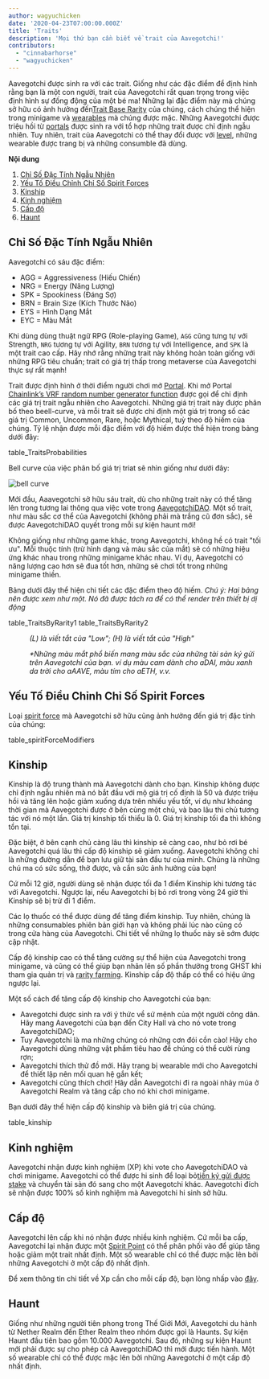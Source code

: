 ```yaml
---
author: wagyuchicken
date: '2020-04-23T07:00:00.000Z'
title: 'Traits'
description: 'Mọi thứ bạn cần biết về trait của Aavegotchi!'
contributors:
  - "cinnabarhorse"
  - "wagyuchicken"
---
```


Aavegotchi được sinh ra với các trait. Giống như các đặc điểm để định hình rằng bạn là một con người, trait của Aavegotchi rất quan trọng trong việc định hình sự đống động của một bé ma! Những lại đặc điểm này mà chúng sở hữu có ảnh hưởng đến[Trait Base Rarity](/rarity-farming#base-rarity-score) của chúng, cách chúng thể hiện trong minigame và [wearables](/wearables) mà chúng được mặc. Những Aavegotchi được triệu hồi từ [portals](/portals) được sinh ra với tổ hợp những trait được chỉ định ngẫu nhiên. Tuy nhiên, trait của Aavegotchi có thể thay đổi được với <a href=#level>level</a>, những wearable được trang bị và những consumble đã dùng. 

<div class="contentsBox">

**Nội dung**

<ol>
<li><a href=#randomly-generated-traits>Chỉ Số Đặc Tính Ngẫu Nhiên </a></li>
<li><a href=#spirit-force-trait-modifiers>Yếu Tố Điều Chỉnh Chỉ Số Spirit Forces</a></li>
<li><a href=#kinship>Kinship</a></li>
<li><a href=#experience>Kinh nghiệm</a></li>
<li><a href=#level>Cấp độ</a></li>
<li><a href=#haunt>Haunt</a></li>
</ol>

</div>

## Chỉ Số Đặc Tính Ngẫu Nhiên
Aavegotchi có sáu đặc điểm:

* AGG = Aggressiveness (Hiếu Chiến)
* NRG = Energy (Năng Lượng)
* SPK = Spookiness (Đáng Sợ)
* BRN = Brain Size (Kích Thước Não)
* EYS = Hình Dạng Mắt
* EYC = Màu Mắt

Khi dùng dùng thuật ngữ RPG (Role-playing Game), `AGG` cũng tưng tự với Strength, `NRG` tương tự với Agility, `BRN` tương tự với Intelligence, and `SPK` là một trait cao cấp. Hãy nhớ rằng những trait này không hoàn toàn giống với những RPG tiêu chuẩn; trait có giá trị thấp trong metaverse của Aavegotchi thực sự rất mạnh!

Trait được định hình ở thời điểm người chơi mở [Portal](/portals). Khi mở Portal [Chainlink’s VRF random number generator function](/glossary#chainlink-vrf) được gọi để chỉ định các giá trị trait ngẫu nhiên cho Aavegotchi. Những giá trị trait này được phân bố theo beell-curve, và mỗi trait sẽ được chỉ định một giá trị trong số các giá trị Common, Uncommon, Rare, hoặc Mythical, tuỳ theo độ hiếm của chúng. Tỷ lệ nhận được mỗi đặc điểm với độ hiếm được thể hiện trong bảng dưới đây:

table_TraitsProbabilities

Bell curve của việc phân bố giá trị triat sẽ nhìn giống như dưới đây:

<img class="bodyImage" src="/traits/bell_curve.png" alt = "bell curve" />

Mới đầu, Aaavegotchi sở hữu sáu trait, dù cho những trait này có thể tăng lên trong tương lai thông qua việc vote trong [AavegotchiDAO](/dao). Một số trait, như màu sắc cơ thể của Aavegotchi (không phải mà trắng cũ đơn sắc), sẽ được AavegotchiDAO quyết trong mỗi sự kiện haunt mới!

Không giống như những game khác, trong Aavegotchi, không hề có trait "tối ưu". Mỗi thuộc tính (trừ hình dạng và màu sắc của mắt) sẽ có những hiệu ứng khác nhau trong những minigame khác nhau. Ví dụ, Aavegotchi có năng lượng cao hơn sẽ đua tốt hơn, những sẽ chơi tốt trong những minigame thiền.

Bảng dưới đây thể hiện chi tiết các đặc điểm theo độ hiếm. *Chú ý: Hai bảng nên được xem như một. Nó đã được tách ra để có thể render trên thiết bị dị động*

table_TraitsByRarity1 table_TraitsByRarity2
<p style="margin-left: 3.0em"><i> (L) là viết tắt của "Low"; (H) là viết tắt của "High" </i></p>
<p style="margin-left: 3.0em"><i> *Những màu mắt phổ biến mang màu sắc của những tài sản ký gửi trên Aavegotchi của bạn. ví dụ màu cam dành cho aDAI, màu xanh da trời cho aAAVE, màu tím cho aETH, v.v. </i></p>

## Yếu Tố Điều Chỉnh Chỉ Số Spirit Forces

Loại  [spirit force](/atokens) mà Aavegotchi sỡ hữu cũng ảnh hưởng đến giá trị đặc tính của chúng:

table_spiritForceModifiers

## Kinship
Kinship là độ trung thành mà Aavegotchi dành cho bạn. Kinship không được chỉ định ngẫu nhiên mà nó bắt đầu với mộ giá trị cố định là 50 và được triệu hồi và tăng lên hoặc giảm xuống dựa trên nhiều yếu tốt, ví dụ như khoảng thời gian mà Aavegotchi được ở bên cùng một chủ, và bao lâu thì chủ tương tác với nó một lần. Giá trị kinship tối thiểu là 0. Giá trị kinship tối đa thì không tồn tại.

Đặc biệt, ở bên cạnh chủ càng lâu thì kinship sẽ càng cao, như bỏ rơi bé Aavegotchi quá lâu thì cấp độ kinship sẽ giảm xuống. Aavegotchi không chỉ là những đường dẫn để bạn lưu giữ tài sản đầu tư của mình. Chúng là những chú ma có sức sống, thở được, và cần sức ảnh hưởng của bạn!

Cứ mỗi 12 giờ, người dùng sẽ nhận được tối đa 1 điểm Kinship khi tương tác với Aavegotchi. Ngược lại, nếu Aavegotchi bị bỏ rơi trong vòng 24 giờ thì Kinship sẽ bị trừ đi 1 điểm.

Các lọ thuốc có thể được dùng để tăng điểm kinship. Tuy nhiên, chúng là những consumables phiên bản giới hạn và không phải lúc nào cũng có trong cửa hàng của Aavegotchi. Chi tiết về những lọ thuốc này sẽ sớm được cập nhật.

Cấp độ kinship cao có thể tăng cường sự thể hiện của Aavegotchi trong minigame, và cũng có thể giúp bạn nhân lên số phần thưởng trong GHST khi tham gia quản trị và [rarity farming](/rarity-farming). Kinship cấp độ thấp có thể có hiệu ứng ngược lại.

Một số cách để tăng cấp độ kinship cho Aavegotchi của bạn:

* Aavegotchi được sinh ra với ý thức về sứ mệnh của một người công dân. Hãy mang Aavegotchi của bạn đến City Hall và cho nó vote trong AavegotchiDAO;
* Tuy Aavegotchi là ma những chúng có những cơn đói cồn cào! Hãy cho Aavegotchi dùng những vật phẩm tiêu hao để chúng có thể cười rùng rợn;
* Aavegotchi thích thử đồ mới. Hãy trang bị wearable mới cho Aavegotchi để thiết lập nên mối quan hệ gắn kết;
* Aavegotchi cũng thích chơi! Hãy dẫn Aavegotchi đi ra ngoài nhảy múa ở Aavegotchi Realm và tăng cấp cho nó khi chơi minigame.

Bạn dưới đây thể hiện cấp độ kinship và biên giá trị của chúng.

table_kinship


## Kinh nghiệm
Aavegotchi nhận được kinh nghiệm (XP) khi vote cho AavegotchiDAO và chơi minigame. Aavegotchi có thể được hi sinh để loại bỏ[tiền ký gửi được stake](/atokens) và chuyển tài sản đó sang cho một Aavegotchi khác. Aavegotchi đích sẽ nhận được 100% số kinh nghiệm mà Aavegotchi hi sinh sở hữu.

## Cấp độ
Aavegotchi lên cấp khi nó nhận được nhiều kinh nghiệm. Cứ mỗi ba cấp, Aavegotchi lại nhận được một [Spirit Point](/glossary#spirit-point) có thể phân phối vào để giúp tăng hoặc giảm một trait nhất định. Một số wearable chỉ có thể được mặc lên bởi những Aavegotchi ở một cấp độ nhất định.

Để xem thông tin chi tiết về Xp cần cho mỗi cấp độ, bạn lòng nhấp vào [đây](/xp).

## Haunt
Giống như những người tiên phong trong Thế Giới Mới, Aavegotchi du hành từ Nether Realm đến Ether Realm theo nhóm được gọi là Haunts. Sự kiện Haunt đầu tiên bao gồm 10.000 Aavegotchi. Sau đó, những sự kiện Haunt mới phải được sự cho phép cả AavegotchiDAO thì mới được tiến hành. Một số wearable chỉ có thể được mặc lên bởi những Aavegotchi ở một cấp độ nhất định.
